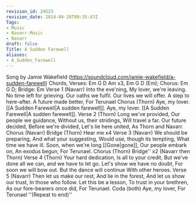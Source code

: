 ```yaml
---
revision_id: 24523
revision_date: 2014-04-28T09:35:47Z
Tags:
- Music
- Navarr-Music
- Navarr
draft: false
Title: A Sudden Farewell
aliases:
- A_Sudden_Farewell
---
```

Song by Jamie Wakefield  (https://soundcloud.com/jamie-wakefield/a-sudden-farewell) 
Chords, Verses: Em G D Am x3, Em G D (Em); Chorus: Em G D; Bridge: Em
Verse 1 (Navarr)
Into the eve'ning,
My lover, we're leaving.
No time left for grieving.
Our oaths we fulfil.
Our lives we will offer.
A step to here-after.
A future made better,
For Terunael
Chorus (Thorn)
Aye, my lover. 
[[A Sudden Farewell|A sudden farewell]].
Aye, my lover. 
[[A Sudden Farewell|A sudden farewell]].
Verse 2 (Thorn)
Long we've provided,
Our people we guidance,
Without us, their stridings,
Will travel a far.
Our future decided, 
Before we're divided,
Let's lie here united,
As Thorn and Navarr.
Chorus (Navarr)
Bridge (Thorn)
Hear me x4
Verse 3 (Navarr)
We should be preparing,
And what your suggesting,
Would use, though its tempting, 
What time we have ill.
Soon, when we're long [[Gone|gone]],
Our people embark on,
An exodus begun,
For Terunael.
Chorus (Thorn)
Bridge'' x2 (Navarr then Thorn)
Verse 4 (Thorn)
Your hard dedication,
Is all to your credit,
But we've done all we can,
and we have to let go.
Let's show we have no doubt,
For soon we will bow out.
But the dance will continue
With other heroes.
Verse 5 (Navarr)
Then let us make our rest,
And lie in the forest,
And let us show our trust,
In those who follow.
Let this be a lesson,
To trust in your brethren,
As our fore-bearers once did,
For Terunael.
Coda (both)
Aye, my lover,
For Terunael
''(Repeat to end)''